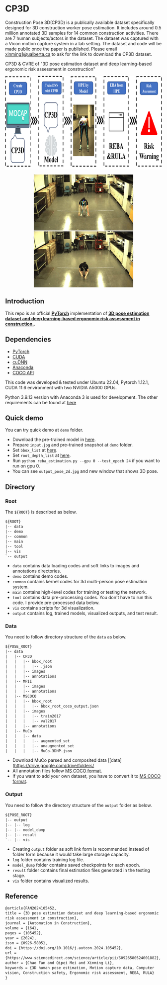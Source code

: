 # CP3D
Construction Pose 3D(CP3D) is a publically available dataset specifically designed for 3D construction worker pose estimation. It includes around 0.5 million annotated 3D samples for 14 common construction activities. There are 7 human subjects/actors in the dataset. The dataset was captured with a Vicon motion capture system in a lab setting. The dataset and code will be made public once the paper is published. Please email xinming1@ualberta.ca to ask for the link to download the CP3D dataset.


CP3D & CVRE of "3D pose estimation dataset and deep learning-based ergonomic risk assessment in construction"

<p align="center">
<img src="assets/method.png" width="800" height="300">
</p>

<p align="middle">
<img src="assets/output_pose_2d_1.jpg" width="320" height="180"> <img src="assets/2.png" width="320" height="180">
</p>

## Introduction

This repo is an official **[PyTorch](https://pytorch.org)** implementation of **[3D pose estimation dataset and deep learning-based ergonomic risk assessment in construction.](https://doi.org/10.1016/j.autcon.2024.105452)**.

## Dependencies
* [PyTorch](https://pytorch.org)
* [CUDA](https://developer.nvidia.com/cuda-downloads)
* [cuDNN](https://developer.nvidia.com/cudnn)
* [Anaconda](https://www.anaconda.com/download/)
* [COCO API](https://github.com/cocodataset/cocoapi)

This code was developed & tested under Ubuntu 22.04, Pytorch 1.12.1, CUDA 11.6 environment with two NVIDIA A5000 GPUs.

Python 3.9.13 version with Anaconda 3 is used for development. The other requirements can be found at [here](src="requirements.yaml")

## Quick demo
You can try quick demo at `demo` folder. 
* Download the pre-trained model in [here](https://).
* Prepare `input.jpg` and pre-trained snapshot at `demo` folder.
* Set `bbox_list` at [here]().
* Set `root_depth_list` at [here]().
* Run `python reba_estimation.py --gpu 0 --test_epoch 24` if you want to run on gpu 0.
* You can see `output_pose_2d.jpg` and new window that shows 3D pose.

## Directory

### Root
The `${ROOT}` is described as below.
```
${ROOT}
|-- data
|-- demo
|-- common
|-- main
|-- tool
|-- vis
`-- output
```
* `data` contains data loading codes and soft links to images and annotations directories.
* `demo` contains demo codes.
* `common` contains kernel codes for 3d multi-person pose estimation system.
* `main` contains high-level codes for training or testing the network.
* `tool` contains data pre-processing codes. You don't have to run this code. I provide pre-processed data below.
* `vis` contains scripts for 3d visualization.
* `output` contains log, trained models, visualized outputs, and test result.

### Data
You need to follow directory structure of the `data` as below.
```
${POSE_ROOT}
|-- data
|   |-- CP3D
|   |   |-- bbox_root
|   |   |   |-- .json
|   |   |-- images
|   |   |-- annotations
|   |-- MPII
|   |   |-- images
|   |   |-- annotations
|   |-- MSCOCO
|   |   |-- bbox_root
|   |   |   |-- bbox_root_coco_output.json
|   |   |-- images
|   |   |   |-- train2017
|   |   |   |-- val2017
|   |   |-- annotations
|   |-- MuCo
|   |   |-- data
|   |   |   |-- augmented_set
|   |   |   |-- unaugmented_set
|   |   |   |-- MuCo-3DHP.json
```
* Download MuCo parsed and composited data [[data](https://drive.google.com/drive/folders/
* All annotation files follow [MS COCO format](http://cocodataset.org/#format-data).
* If you want to add your own dataset, you have to convert it to [MS COCO format](http://cocodataset.org/#format-data).

### Output
You need to follow the directory structure of the `output` folder as below.
```
${POSE_ROOT}
|-- output
|-- |-- log
|-- |-- model_dump
|-- |-- result
`-- |-- vis
```
* Creating `output` folder as soft link form is recommended instead of folder form because it would take large storage capacity.
* `log` folder contains training log file.
* `model_dump` folder contains saved checkpoints for each epoch.
* `result` folder contains final estimation files generated in the testing stage.
* `vis` folder contains visualized results.

## Reference
```
@article{FAN2024105452,
title = {3D pose estimation dataset and deep learning-based ergonomic risk assessment in construction},
journal = {Automation in Construction},
volume = {164},
pages = {105452},
year = {2024},
issn = {0926-5805},
doi = {https://doi.org/10.1016/j.autcon.2024.105452},
url = {https://www.sciencedirect.com/science/article/pii/S0926580524001882},
author = {Chao Fan and Qipei Mei and Xinming Li},
keywords = {3D human pose estimation, Motion capture data, Computer vision, Construction safety, Ergonomic risk assessment, REBA, RULA}
}
```

